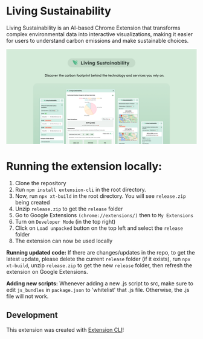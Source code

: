 # Living Sustainability

Living Sustainability is an AI-based Chrome Extension that transforms complex environmental data into interactive visualizations, making it easier for users to understand carbon emissions and make sustainable choices.

![Poster of the extension](assets/img/living_poster.png)

# Running the extension locally:
1. Clone the repository
2. Run `npm install extension-cli` in the root directory.
3. Now, run `npx xt-build` in the root directory. You will see `release.zip` being created
4. Unzip `release.zip` to get the `release` folder
5. Go to Google Extensions `(chrome://extensions/)` then to `My Extensions`
6. Turn on `Developer Mode` (in the top right)
7. Click on `Load unpacked` button on the top left and select the `release` folder
8. The extension can now be used locally

**Running updated code:** If there are changes/updates in the repo, to get the latest update, please delete the current `release` folder (if it exists), run `npx xt-build`, unzip `release.zip` to get the new `release` folder, then refresh the extension on Google Extensions.

**Adding new scripts:**  Whenever adding a new .js script to src, make sure to edit `js_bundles` in `package.json` to 'whitelist' that .js file. Otherwise, the .js file will not work.

## Development

This extension was created with [Extension CLI](https://oss.mobilefirst.me/extension-cli/)!

